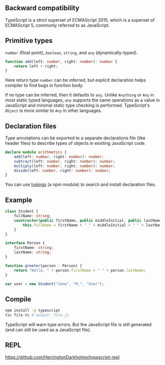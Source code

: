Backward compatibility
----------------------

TypeScript is a strict superset of ECMAScript 2015,
which is a superset of ECMAScript 5, commonly referred to as JavaScript.

Primitive types
---------------

`number` (float point), `boolean`, `string`, and `any` (dynamically-typed).

```typescript
function add(left: number, right: number): number {
	return left + right;
}
```

Here return type `number` can be inferred,
but explicit declaration helps compiler to find bugs in function body.

If no type can be inferred, then it defaults to `any`.
Unlike `Anything` or `Any` in most static typed languages,
`any` supports the same operations as a value in JavaScript
and minimal static type checking is performed.
TypeScript's `Object` is more similar to `Any` in other languages.


Declaration files
-----------------

Type annotations can be exported to a separate declarations file (like header files)
to describe types of objects in existing JavaScript code.

```typescript
declare module arithmetics {
    add(left: number, right: number): number;
    subtract(left: number, right: number): number;
    multiply(left: number, right: number): number;
    divide(left: number, right: number): number;
}
```

You can use [typings] (a npm module) to search and install declaration files.

[typings]: https://github.com/typings/typings

Example
-------

```typescript
class Student {
    fullName: string;
    constructor(public firstName, public middleInitial, public lastName) {
        this.fullName = firstName + " " + middleInitial + " " + lastName;
    }
}

interface Person {
    firstName: string;
    lastName: string;
}

function greeter(person : Person) {
    return "Hello, " + person.firstName + " " + person.lastName;
}

var user = new Student("Jane", "M.", "User");
```

Compile
-------

```sh
npm install -g typescript
tsc file.ts # output: file.js
```

TypeScript will warn type errors.
But the JavaScript file is still generated (and can still be used as a JavaScript file).

REPL
----

https://github.com/HerringtonDarkholme/typescript-repl
